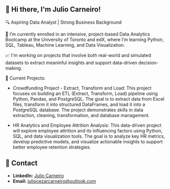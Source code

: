 ## 👋 Hi there, I'm Julio Carneiro!

🔍 Aspiring Data Analyst | Strong Business Background

🌱 I’m currently enrolled in an intensive, project-based Data Analytics Bootcamp at the University of Toronto and edX, where I’m learning Python, SQL, Tableau, Machine Learning, and Data Visualization.

📈 I'm working on projects that involve both real-world and simulated datasets to extract meaninful insights and support data-driven decision-making.

🚀 Current Projects:

* Crowdfunding Project - Extract, Transform and Load: This project focuses on building an ETL (Extract, Transform, Load) pipeline using Python, Pandas, and PostgreSQL. The goal is to extract data from Excel files, transform it into structured DataFrames, and load it into a PostgreSQL database. The project demonstrates skills in data extraction, cleaning, transformation, and database management.

* HR Analytics and Employee Attrition Analysis: This data-driven project will explore employee attrition and its influencing factors using Python, SQL, and data visualization tools. The goal is to analyze key HR metrics, develop predictive models, and visualize actionable insights to support better employee retention strategies.


## 📧 Contact  
- **LinkedIn:** [Julio Carneiro](https://www.linkedin.com/in/juliocezarcarneiro/)
- **Email:** juliocezarcarneiro@outlook.com 

<!--
**juliocezarcarneiro/juliocezarcarneiro** is a ✨ _special_ ✨ repository because its `README.md` (this file) appears on your GitHub profile.

Here are some ideas to get you started:

- 🔭 I’m currently working on ...

- 👯 I’m looking to collaborate on ...
- 🤔 I’m looking for help with ...
- 💬 Ask me about ...
- 📫 How to reach me: ...
- 😄 Pronouns: ...
- ⚡ Fun fact: ...
-->
